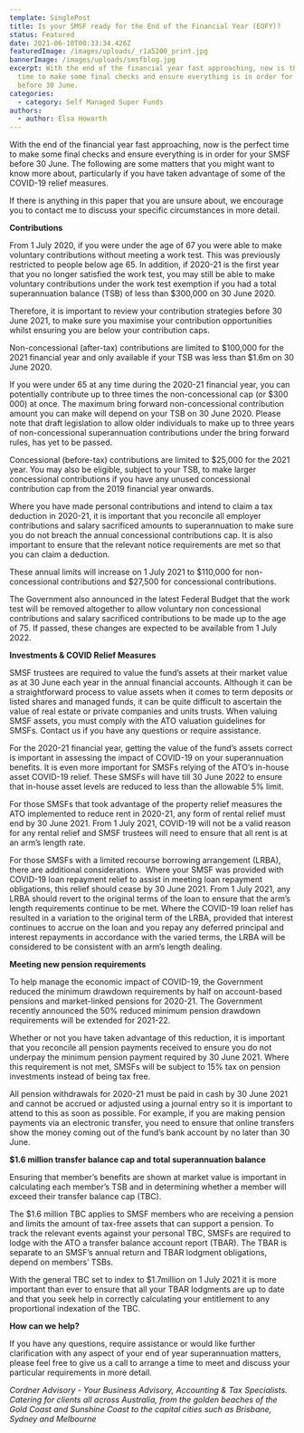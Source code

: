 ```yaml
---
template: SinglePost
title: Is your SMSF ready for the End of the Financial Year (EOFY)?
status: Featured
date: 2021-06-10T00:33:34.426Z
featuredImage: /images/uploads/_r1a5200_print.jpg
bannerImage: /images/uploads/smsfblog.jpg
excerpt: With the end of the financial year fast approaching, now is the perfect
  time to make some final checks and ensure everything is in order for your SMSF
  before 30 June.
categories:
  - category: Self Managed Super Funds
authors:
  - author: Elsa Howarth
---
```

With the end of the financial year fast approaching, now is the perfect time to make some final checks and ensure everything is in order for your SMSF before 30 June. The following are some matters that you might want to know more about, particularly if you have taken advantage of some of the COVID-19 relief measures.

If there is anything in this paper that you are unsure about, we encourage you to contact me to discuss your specific circumstances in more detail.

**Contributions**

From 1 July 2020, if you were under the age of 67 you were able to make voluntary contributions without meeting a work test. This was previously restricted to people below age 65. In addition, if 2020-21 is the first year that you no longer satisfied the work test, you may still be able to make voluntary contributions under the work test exemption if you had a total superannuation balance (TSB) of less than $300,000 on 30 June 2020.

Therefore, it is important to review your contribution strategies before 30 June 2021, to make sure you maximise your contribution opportunities whilst ensuring you are below your contribution caps.

Non-concessional (after-tax) contributions are limited to $100,000 for the 2021 financial year and only available if your TSB was less than $1.6m on 30 June 2020. 

If you were under 65 at any time during the 2020-21 financial year, you can potentially contribute up to three times the non-concessional cap (or $300 000) at once. The maximum bring forward non-concessional contribution amount you can make will depend on your TSB on 30 June 2020. Please note that draft legislation to allow older individuals to make up to three years of non-concessional superannuation contributions under the bring forward rules, has yet to be passed.

Concessional (before-tax) contributions are limited to $25,000 for the 2021 year. You may also be eligible, subject to your TSB, to make larger concessional contributions if you have any unused concessional contribution cap from the 2019 financial year onwards.

Where you have made personal contributions and intend to claim a tax deduction in 2020-21, it is important that you reconcile all employer contributions and salary sacrificed amounts to superannuation to make sure you do not breach the annual concessional contributions cap. It is also important to ensure that the relevant notice requirements are met so that you can claim a deduction.

These annual limits will increase on 1 July 2021 to $110,000 for non-concessional contributions and $27,500 for concessional contributions.

The Government also announced in the latest Federal Budget that the work test will be removed altogether to allow voluntary non concessional contributions and salary sacrificed contributions to be made up to the age of 75. If passed, these changes are expected to be available from 1 July 2022.

**Investments & COVID Relief Measures**

SMSF trustees are required to value the fund’s assets at their market value as at 30 June each year in the annual financial accounts. Although it can be a straightforward process to value assets when it comes to term deposits or listed shares and managed funds, it can be quite difficult to ascertain the value of real estate or private companies and units trusts. When valuing SMSF assets, you must comply with the ATO valuation guidelines for SMSFs. Contact us if you have any questions or require assistance.

For the 2020-21 financial year, getting the value of the fund’s assets correct is important in assessing the impact of COVID-19 on your superannuation benefits. It is even more important for SMSFs relying of the ATO’s in-house asset COVID-19 relief. These SMSFs will have till 30 June 2022 to ensure that in-house asset levels are reduced to less than the allowable 5% limit.

For those SMSFs that took advantage of the property relief measures the ATO implemented to reduce rent in 2020-21, any form of rental relief must end by 30 June 2021. From 1 July 2021, COVID-19 will not be a valid reason for any rental relief and SMSF trustees will need to ensure that all rent is at an arm’s length rate.

For those SMSFs with a limited recourse borrowing arrangement (LRBA), there are additional considerations.  Where your SMSF was provided with COVID-19 loan repayment relief to assist in meeting loan repayment obligations, this relief should cease by 30 June 2021. From 1 July 2021, any LRBA should revert to the original terms of the loan to ensure that the arm’s length requirements continue to be met. Where the COVID-19 loan relief has resulted in a variation to the original term of the LRBA, provided that interest continues to accrue on the loan and you repay any deferred principal and interest repayments in accordance with the varied terms, the LRBA will be considered to be consistent with an arm’s length dealing.

**Meeting new pension requirements**

To help manage the economic impact of COVID-19, the Government reduced the minimum drawdown requirements by half on account-based pensions and market-linked pensions for 2020-21. The Government recently announced the 50% reduced minimum pension drawdown requirements will be extended for 2021-22.

Whether or not you have taken advantage of this reduction, it is important that you reconcile all pension payments received to ensure you do not underpay the minimum pension payment required by 30 June 2021. Where this requirement is not met, SMSFs will be subject to 15% tax on pension investments instead of being tax free.

All pension withdrawals for 2020-21 must be paid in cash by 30 June 2021 and cannot be accrued or adjusted using a journal entry so it is important to attend to this as soon as possible. For example, if you are making pension payments via an electronic transfer, you need to ensure that online transfers show the money coming out of the fund’s bank account by no later than 30 June.

**$1.6 million transfer balance cap and total superannuation balance**

Ensuring that member’s benefits are shown at market value is important in calculating each member’s TSB and in determining whether a member will exceed their transfer balance cap (TBC).

The $1.6 million TBC applies to SMSF members who are receiving a pension and limits the amount of tax-free assets that can support a pension. To track the relevant events against your personal TBC, SMSFs are required to lodge with the ATO a transfer balance account report (TBAR). The TBAR is separate to an SMSF’s annual return and TBAR lodgment obligations, depend on members’ TSBs.

With the general TBC set to index to $1.7million on 1 July 2021 it is more important than ever to ensure that all your TBAR lodgments are up to date and that you seek help in correctly calculating your entitlement to any proportional indexation of the TBC.



**How can we help?**

If you have any questions, require assistance or would like further clarification with any aspect of your end of year superannuation matters, please feel free to give us a call to arrange a time to meet and discuss your particular requirements in more detail.





*Cordner Advisory - Your Business Advisory, Accounting & Tax Specialists. Catering for clients all across Australia, from the golden beaches of the Gold Coast and Sunshine Coast to the capital cities such as Brisbane, Sydney and Melbourne*